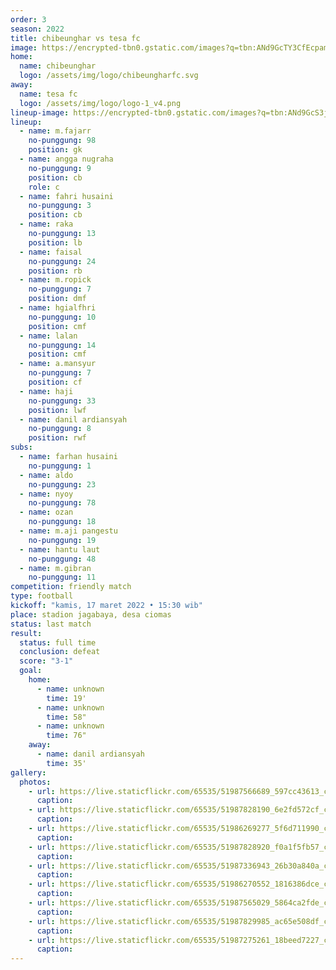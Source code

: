 ```yaml
---
order: 3
season: 2022
title: chibeunghar vs tesa fc
image: https://encrypted-tbn0.gstatic.com/images?q=tbn:ANd9GcTY3CfEcpam9s-AvlbpcgLaeEk3WHumXwQ-sA&usqp=CAU
home:
  name: chibeunghar
  logo: /assets/img/logo/chibeungharfc.svg
away:
  name: tesa fc
  logo: /assets/img/logo/logo-1_v4.png
lineup-image: https://encrypted-tbn0.gstatic.com/images?q=tbn:ANd9GcS3jXq0gzpnLc4bBAE_icBzU6q1nLlgZAmfXg&usqp=CAU
lineup:
  - name: m.fajarr
    no-punggung: 98
    position: gk
  - name: angga nugraha
    no-punggung: 9
    position: cb
    role: c
  - name: fahri husaini
    no-punggung: 3
    position: cb
  - name: raka
    no-punggung: 13
    position: lb
  - name: faisal
    no-punggung: 24
    position: rb
  - name: m.ropick
    no-punggung: 7
    position: dmf
  - name: hgialfhri
    no-punggung: 10
    position: cmf
  - name: lalan
    no-punggung: 14
    position: cmf
  - name: a.mansyur
    no-punggung: 7
    position: cf
  - name: haji
    no-punggung: 33
    position: lwf
  - name: danil ardiansyah
    no-punggung: 8
    position: rwf
subs:
  - name: farhan husaini
    no-punggung: 1
  - name: aldo
    no-punggung: 23
  - name: nyoy
    no-punggung: 78
  - name: ozan
    no-punggung: 18
  - name: m.aji pangestu
    no-punggung: 19
  - name: hantu laut
    no-punggung: 48
  - name: m.gibran
    no-punggung: 11
competition: friendly match
type: football 
kickoff: "kamis, 17 maret 2022 • 15:30 wib"
place: stadion jagabaya, desa ciomas
status: last match
result:
  status: full time
  conclusion: defeat
  score: "3-1"
  goal: 
    home:
      - name: unknown
        time: 19'
      - name: unknown
        time: 58"
      - name: unknown
        time: 76"
    away:
      - name: danil ardiansyah
        time: 35'
gallery:
  photos:
    - url: https://live.staticflickr.com/65535/51987566689_597cc43613_c.jpg
      caption:
    - url: https://live.staticflickr.com/65535/51987828190_6e2fd572cf_c.jpg
      caption:
    - url: https://live.staticflickr.com/65535/51986269277_5f6d711990_c.jpg
      caption:
    - url: https://live.staticflickr.com/65535/51987828920_f0a1f5fb57_c.jpg
      caption:
    - url: https://live.staticflickr.com/65535/51987336943_26b30a840a_c.jpg
      caption:
    - url: https://live.staticflickr.com/65535/51986270552_1816386dce_c.jpg
      caption:
    - url: https://live.staticflickr.com/65535/51987565029_5864ca2fde_c.jpg
      caption:
    - url: https://live.staticflickr.com/65535/51987829985_ac65e508df_c.jpg
      caption:
    - url: https://live.staticflickr.com/65535/51987275261_18beed7227_c.jpg
      caption:
---
```

